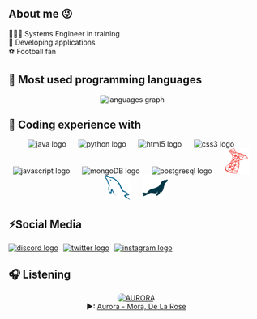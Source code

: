 <h2 align="left">About me 😜</h2>

<p align="left">
  👨🏽‍💻 Systems Engineer in training<br>
  🚀 Developing applications<br>
  ⚽ Football fan
</p>

<h2 align="left">🧠 Most used programming languages</h2>

<p align="center">
  <img src="https://github-readme-stats.vercel.app/api/top-langs?username=JuFer007&locale=en&hide_title=false&layout=compact&card_width=320&langs_count=5&theme=merko&hide_border=false" height="150" alt="languages graph"/>
  &nbsp;&nbsp;&nbsp;
</p>

<h2 align="left">👾 Coding experience with</h2>

<div align="center">
    <img src="https://cdn.jsdelivr.net/gh/devicons/devicon/icons/java/java-original.svg" height="50" alt="java logo" style="width: 50px; height: 50px; object-fit: contain;" />
    <img width="16" />
    <img src="https://cdn.jsdelivr.net/gh/devicons/devicon/icons/python/python-original.svg" height="50" alt="python logo" style="width: 50px; height: 50px; object-fit: contain;" />
    <img width="16" />
    <img src="https://cdn.jsdelivr.net/gh/devicons/devicon/icons/html5/html5-original.svg" height="50" alt="html5 logo" style="width: 50px; height: 50px; object-fit: contain;" />
    <img width="16" />
    <img src="https://cdn.jsdelivr.net/gh/devicons/devicon/icons/css3/css3-original.svg" height="50" alt="css3 logo" style="width: 50px; height: 50px; object-fit: contain;" />
    <img width="16" />
    <img src="https://cdn.jsdelivr.net/gh/devicons/devicon/icons/javascript/javascript-original.svg" height="50" alt="javascript logo" style="width: 50px; height: 50px; object-fit: contain;" />
    <img width="16" />
    <img src="https://cdn.jsdelivr.net/gh/devicons/devicon/icons/mongodb/mongodb-original.svg" height="50" alt="mongoDB logo" style="width: 50px; height: 50px; object-fit: contain;" />
    <img width="16" />
    <img src="https://cdn.jsdelivr.net/gh/devicons/devicon/icons/postgresql/postgresql-original.svg" height="50" alt="postgresql logo" style="width: 50px; height: 50px; object-fit: contain;" />
    <img width="16" />
    <img src="https://raw.githubusercontent.com/devicons/devicon/master/icons/microsoftsqlserver/microsoftsqlserver-plain.svg" height="50" alt="sqlserver logo" style="width: 50px; height: 50px; object-fit: contain;" />
    <img width="16" />
    <img src="https://raw.githubusercontent.com/devicons/devicon/master/icons/mysql/mysql-original.svg" height="50" alt="mysql logo" style="width: 50px; height: 50px; object-fit: contain;" />
    <img width="16" />
    <img src="https://raw.githubusercontent.com/devicons/devicon/master/icons/mariadb/mariadb-original.svg" height="50" alt="MariaDB logo" style="width: 50px; height: 50px; object-fit: contain;" />
</div>

<h2 align="left">⚡Social Media</h2>

<div align="center" style="display:flex; gap:10px;">
  <a href="https://discord.com/users/1226637428517900288" target="_blank" rel="noopener noreferrer">
    <img src="https://raw.githubusercontent.com/maurodesouza/profile-readme-generator/master/src/assets/icons/social/discord/default.svg" width="52" height="40" alt="discord logo" />
  </a>
  <a href="https://twitter.com/jufer_7" target="_blank" rel="noopener noreferrer">
    <img src="https://raw.githubusercontent.com/maurodesouza/profile-readme-generator/master/src/assets/icons/social/twitter/default.svg" width="52" height="40" alt="twitter logo" />
  </a>
  <a href="https://instagram.com/jufer_07" target="_blank" rel="noopener noreferrer">
    <img src="https://raw.githubusercontent.com/maurodesouza/profile-readme-generator/master/src/assets/icons/social/instagram/default.svg" width="52" height="40" alt="instagram logo" />
  </a>
</div>

<h2 align="left">🎧 Listening</h2>

<p align="center">
  <a href="https://open.spotify.com/intl-es/track/4UHXMDRuuL07rnFEmSgBEG" target="_blank" rel="noopener noreferrer">
    <img src="https://akamai.sscdn.co/letras/360x360/albuns/0/8/9/8/3198821747671931.jpg" alt="AURORA" height="50" style="border-radius:8px;" />
  </a>
  <br>
  <strong> ▶: </strong> 
  <a href="https://open.spotify.com/track/4UHXMDRuuL07rnFEmSgBEG" target="_blank" rel="noopener noreferrer">Aurora - Mora, De La Rose</a>
</p>
